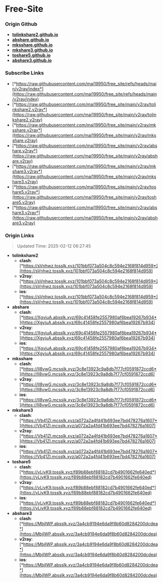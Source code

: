# Free-Site

### Origin Github

- [**tolinkshare2.github.io**](https://github.com/tolinkshare2/tolinkshare2.github.io)
- [**abshare.github.io**](https://github.com/abshare/abshare.github.io)
- [**mksshare.github.io**](https://github.com/mksshare/mksshare.github.io)
- [**mkshare3.github.io**](https://github.com/mkshare3/mkshare3.github.io)
- [**toshare5.github.io**](https://github.com/toshare5/toshare5.github.io)
- [**abshare3.github.io**](https://github.com/abshare3/abshare3.github.io)

### Subscribe Links

- [*https://raw.githubusercontent.com/mai19950/free_site/refs/heads/main/v2ray/index*](https://raw.githubusercontent.com/mai19950/free_site/refs/heads/main/v2ray/index)
- [*https://raw.githubusercontent.com/mai19950/free_site/main/v2ray/tolinkshare2.v2ray*](https://raw.githubusercontent.com/mai19950/free_site/main/v2ray/tolinkshare2.v2ray)
- [*https://raw.githubusercontent.com/mai19950/free_site/main/v2ray/mksshare.v2ray*](https://raw.githubusercontent.com/mai19950/free_site/main/v2ray/mksshare.v2ray)
- [*https://raw.githubusercontent.com/mai19950/free_site/main/v2ray/abshare.v2ray*](https://raw.githubusercontent.com/mai19950/free_site/main/v2ray/abshare.v2ray)
- [*https://raw.githubusercontent.com/mai19950/free_site/main/v2ray/mkshare3.v2ray*](https://raw.githubusercontent.com/mai19950/free_site/main/v2ray/mkshare3.v2ray)
- [*https://raw.githubusercontent.com/mai19950/free_site/main/v2ray/toshare5.v2ray*](https://raw.githubusercontent.com/mai19950/free_site/main/v2ray/toshare5.v2ray)
- [*https://raw.githubusercontent.com/mai19950/free_site/main/v2ray/abshare3.v2ray*](https://raw.githubusercontent.com/mai19950/free_site/main/v2ray/abshare3.v2ray)

### Origin Links

> Updated Time: 2025-02-12 06:27:45

- **tolinkshare2**
  - **clash**: [*https://sVnhwz.tosslk.xyz/101bbf073a504c8c594e2168f814d959*](https://sVnhwz.tosslk.xyz/101bbf073a504c8c594e2168f814d959)
  - **v2ray**: [*https://sVnhwz.tosslk.xyz/101bbf073a504c8c594e2168f814d959*](https://sVnhwz.tosslk.xyz/101bbf073a504c8c594e2168f814d959)
  - **ios**: [*https://sVnhwz.tosslk.xyz/101bbf073a504c8c594e2168f814d959*](https://sVnhwz.tosslk.xyz/101bbf073a504c8c594e2168f814d959)
- **abshare**
  - **clash**: [*https://XgyiuA.absslk.xyz/69c41458fe2557980af6bea19267b934*](https://XgyiuA.absslk.xyz/69c41458fe2557980af6bea19267b934)
  - **v2ray**: [*https://XgyiuA.absslk.xyz/69c41458fe2557980af6bea19267b934*](https://XgyiuA.absslk.xyz/69c41458fe2557980af6bea19267b934)
  - **ios**: [*https://XgyiuA.absslk.xyz/69c41458fe2557980af6bea19267b934*](https://XgyiuA.absslk.xyz/69c41458fe2557980af6bea19267b934)
- **mksshare**
  - **clash**: [*https://Il8vwG.mcsslk.xyz/3c8e13923c9a8db7f77cf0591872ccd6*](https://Il8vwG.mcsslk.xyz/3c8e13923c9a8db7f77cf0591872ccd6)
  - **v2ray**: [*https://Il8vwG.mcsslk.xyz/3c8e13923c9a8db7f77cf0591872ccd6*](https://Il8vwG.mcsslk.xyz/3c8e13923c9a8db7f77cf0591872ccd6)
  - **ios**: [*https://Il8vwG.mcsslk.xyz/3c8e13923c9a8db7f77cf0591872ccd6*](https://Il8vwG.mcsslk.xyz/3c8e13923c9a8db7f77cf0591872ccd6)
- **mkshare3**
  - **clash**: [*https://Vb41Zl.mcsslk.xyz/a072a2a4fd41b693ee7bd478276a1607*](https://Vb41Zl.mcsslk.xyz/a072a2a4fd41b693ee7bd478276a1607)
  - **v2ray**: [*https://Vb41Zl.mcsslk.xyz/a072a2a4fd41b693ee7bd478276a1607*](https://Vb41Zl.mcsslk.xyz/a072a2a4fd41b693ee7bd478276a1607)
  - **ios**: [*https://Vb41Zl.mcsslk.xyz/a072a2a4fd41b693ee7bd478276a1607*](https://Vb41Zl.mcsslk.xyz/a072a2a4fd41b693ee7bd478276a1607)
- **toshare5**
  - **clash**: [*https://vLivK9.tosslk.xyz/f89b88ebf88182cd7b4901662fe640ed*](https://vLivK9.tosslk.xyz/f89b88ebf88182cd7b4901662fe640ed)
  - **v2ray**: [*https://vLivK9.tosslk.xyz/f89b88ebf88182cd7b4901662fe640ed*](https://vLivK9.tosslk.xyz/f89b88ebf88182cd7b4901662fe640ed)
  - **ios**: [*https://vLivK9.tosslk.xyz/f89b88ebf88182cd7b4901662fe640ed*](https://vLivK9.tosslk.xyz/f89b88ebf88182cd7b4901662fe640ed)
- **abshare3**
  - **clash**: [*https://MbjIWP.absslk.xyz/3a4cb9194e6da9f8b60d8284200dcdea*](https://MbjIWP.absslk.xyz/3a4cb9194e6da9f8b60d8284200dcdea)
  - **v2ray**: [*https://MbjIWP.absslk.xyz/3a4cb9194e6da9f8b60d8284200dcdea*](https://MbjIWP.absslk.xyz/3a4cb9194e6da9f8b60d8284200dcdea)
  - **ios**: [*https://MbjIWP.absslk.xyz/3a4cb9194e6da9f8b60d8284200dcdea*](https://MbjIWP.absslk.xyz/3a4cb9194e6da9f8b60d8284200dcdea)

